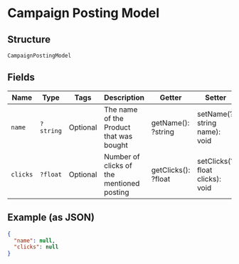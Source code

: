 
# Campaign Posting Model

## Structure

`CampaignPostingModel`

## Fields

| Name | Type | Tags | Description | Getter | Setter |
|  --- | --- | --- | --- | --- | --- |
| `name` | `?string` | Optional | The name of the Product that was bought | getName(): ?string | setName(?string name): void |
| `clicks` | `?float` | Optional | Number of clicks of the mentioned posting | getClicks(): ?float | setClicks(?float clicks): void |

## Example (as JSON)

```json
{
  "name": null,
  "clicks": null
}
```

